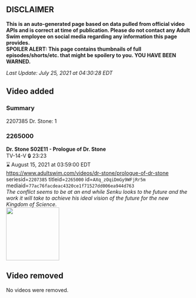 ## DISCLAIMER
**This is an auto-generated page based on data pulled from official video APIs and is correct at time of publication. Please do not contact any Adult Swim employee on social media regarding any information this page provides.**  
**SPOILER ALERT: This page contains thumbnails of full episodes/shorts/etc. that might be spoilery to you. YOU HAVE BEEN WARNED.**  

_Last Update: July 25, 2021 at 04:30:28 EDT_
## Video added
### Summary
2207385 Dr. Stone: 1  
### 2265000
**Dr. Stone S02E11 - Prologue of Dr. Stone**  
TV-14-V 🔒 23:23  
⌛ August 15, 2021 at 03:59:00 EDT  
https://www.adultswim.com/videos/dr-stone/prologue-of-dr-stone  
seriesid=`2207385` titleid=`2265000` id=`AXq_zOqiDmGy9WFjRr5m` mediaid=`77ac76facdeac4320ce1f71527dd006ea944d763`  
_The conflict seems to be at an end while Senku looks to the future and the work it will take to achieve his ideal vision of the future for the new Kingdom of Science._  
<a href="https://media.cdn.adultswim.com/uploads/20210723/thumbnails/2_217231054459-DrStone_35_PrologueOfDrStone.png"><img src="https://media.cdn.adultswim.com/uploads/20210723/thumbnails/2_217231054459-DrStone_35_PrologueOfDrStone.png" height="144px" /></a>
## Video removed
No videos were removed.  
